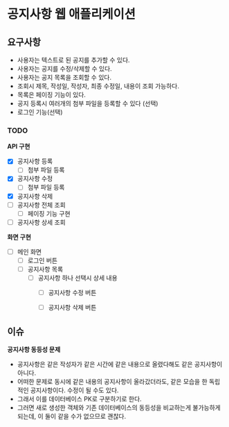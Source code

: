 # 공지사항 웹 애플리케이션
## 요구사항
- 사용자는 텍스트로 된 공지를 추가할 수 있다.
- 사용자는 공지를 수정/삭제할 수 있다.
- 사용자는 공지 목록을 조회할 수 있다.
- 조회시 제목, 작성일, 작성자, 최종 수정일, 내용이 조회 가능하다.
- 목록은 페이징 기능이 있다.
- 공지 등록시 여러개의 첨부 파일을 등록할 수 있다 (선택)
- 로그인 기능(선택)

### TODO
**API 구현**
- [x] 공지사항 등록
  - [ ] 첨부 파일 등록
- [x] 공지사항 수정
  - [ ] 첨부 파일 등록
- [x] 공지사항 삭제
- [ ] 공지사항 전체 조회
  - [ ] 페이징 기능 구현
- [ ] 공지사항 상세 조회

**화면 구현**
- [ ] 메인 화면 
  - [ ] 로그인 버튼
  - [ ] 공지사항 목록
    - [ ] 공지사항 하나 선택시 상세 내용
      - [ ] 공지사항 수정 버튼
      - [ ] 공지사항 삭제 버튼
    

## 이슈
**공지사항 동등성 문제**
- 공지사항은 같은 작성자가 같은 시간에 같은 내용으로 올렸다해도 같은 공지사항이 아니다.
- 어떠한 문제로 동시에 같은 내용의 공지사항이 올라갔더라도, 같은 모습을 한 독립적인 공지사항이다. 수정이 될 수도 있다.
- 그래서 이를 데이터베이스 PK로 구분하기로 한다.
- 그러면 새로 생성한 객체와 기존 데이터베이스의 동등성을 비교하는게 불가능하게 되는데, 이 둘이 같을 수가 없으므로 괜찮다.